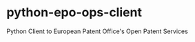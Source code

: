 python-epo-ops-client
=====================

Python Client to European Patent Office's Open Patent Services
